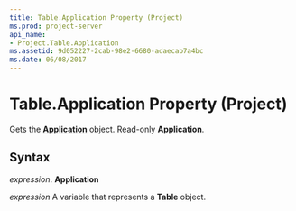 ```yaml
---
title: Table.Application Property (Project)
ms.prod: project-server
api_name:
- Project.Table.Application
ms.assetid: 9d052227-2cab-98e2-6680-adaecab7a4bc
ms.date: 06/08/2017
---
```



# Table.Application Property (Project)

Gets the **[Application](application-object-project.md)** object. Read-only **Application**.


## Syntax

 _expression_. **Application**

 _expression_ A variable that represents a **Table** object.


